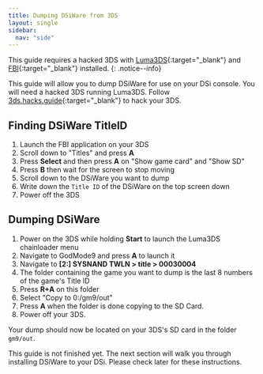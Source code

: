 ```yaml
---
title: Dumping DSiWare from 3DS
layout: single
sidebar:
  nav: "side"
---
```


This guide requires a hacked 3DS with [Luma3DS](https://github.com/AuroraWright/Luma3DS){:target="_blank"} and [FBI](https://github.com/Steveice10/FBI){:target="_blank"} installed.
{: .notice--info}

This guide will allow you to dump DSiWare for use on your DSi console. You will need a hacked 3DS running Luma3DS. Follow [3ds.hacks.guide](3ds.hacks.guide){:target="_blank"} to hack your 3DS.

## Finding DSiWare TitleID
1. Launch the FBI application on your 3DS
2. Scroll down to "Titles" and press **A**
3. Press **Select** and then press **A** on "Show game card" and "Show SD"
4. Press **B** then wait for the screen to stop moving
5. Scroll down to the DSiWare you want to dump
6. Write down the `Title ID` of the DSiWare on the top screen down
7. Power off the 3DS

## Dumping DSiWare
1. Power on the 3DS while holding **Start** to launch the Luma3DS chainloader menu
2. Navigate to GodMode9 and press **A** to launch it
3. Navigate to **[2:] SYSNAND TWLN > title > 00030004**
4. The folder containing the game you want to dump is the last 8 numbers of the game's Title ID
5. Press **R+A** on this folder
6. Select "Copy to 0:/gm9/out"
7. Press **A** when the folder is done copying to the SD Card.
8. Power off your 3DS.

Your dump should now be located on your 3DS's SD card in the folder `gm9/out`.

This guide is not finished yet. The next section will walk you through installing DSiWare to your DSi. Please check later for these instructions.
